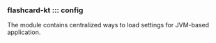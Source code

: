 ### flashcard-kt ::: config

The module contains centralized ways to load settings for JVM-based application.